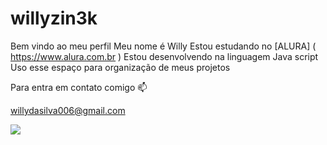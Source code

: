 # willyzin3k
Bem vindo ao meu perfil 
Meu nome é Willy 
Estou estudando no [ALURA] ( https://www.alura.com.br )
Estou desenvolvendo na linguagem Java script
Uso esse espaço para organização de meus projetos 

Para entra em contato comigo :mailbox: 

willydasilva006@gmail.com

![]( https://media1.tenor.com/m/Z0_XOgJk9X8AAAAd/love-deadpool.gif )
